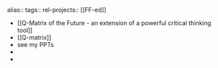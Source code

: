 alias::
tags::
rel-projects:: [[FF-ed]]

- [[Q-Matrix of the Future - an extension of a powerful critical thinking tool]]
- [[Q-matrix]]
- see my PPTs
-
-